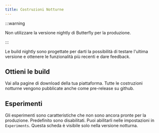 ```yaml
---
title: Costruzioni Notturne
---
```


:::warning

Non utilizzare la versione nightly di Butterfly per la produzione.

:::

Le build nightly sono progettate per darti la possibilità di testare l'ultima versione e ottenere le funzionalità più recenti e dare feedback.

## Ottieni le build

Vai alla pagine di download della tua piattaforma.
Tutte le costruzioni notturne vengono pubblicate anche come pre-release su github.

## Esperimenti

Gli esperimenti sono caratteristiche che non sono ancora pronte per la produzione.
Predefinito sono disabilitati. Puoi abilitarli nelle impostazioni in `Experiments`.
Questa scheda è visibile solo nella versione notturna.
